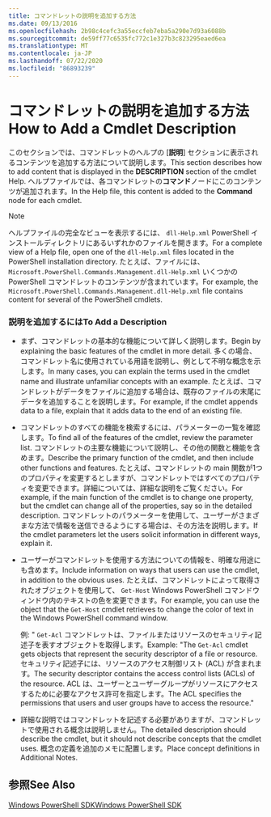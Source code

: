 ```yaml
---
title: コマンドレットの説明を追加する方法
ms.date: 09/13/2016
ms.openlocfilehash: 2b98c4cefc3a55eccfeb7eba5a290e7d93a6088b
ms.sourcegitcommit: de59ff77c6535fc772c1e327b3c823295eaed6ea
ms.translationtype: MT
ms.contentlocale: ja-JP
ms.lasthandoff: 07/22/2020
ms.locfileid: "86893239"
---
```

# <a name="how-to-add-a-cmdlet-description"></a><span data-ttu-id="1074b-102">コマンドレットの説明を追加する方法</span><span class="sxs-lookup"><span data-stu-id="1074b-102">How to Add a Cmdlet Description</span></span>

<span data-ttu-id="1074b-103">このセクションでは、コマンドレットのヘルプの [**説明**] セクションに表示されるコンテンツを追加する方法について説明します。</span><span class="sxs-lookup"><span data-stu-id="1074b-103">This section describes how to add content that is displayed in the **DESCRIPTION** section of the cmdlet Help.</span></span> <span data-ttu-id="1074b-104">ヘルプファイルでは、各コマンドレットの**コマンド**ノードにこのコンテンツが追加されます。</span><span class="sxs-lookup"><span data-stu-id="1074b-104">In the Help file, this content is added to the **Command** node for each cmdlet.</span></span>

> [!NOTE]
> <span data-ttu-id="1074b-105">ヘルプファイルの完全なビューを表示するには、 `dll-Help.xml` PowerShell インストールディレクトリにあるいずれかのファイルを開きます。</span><span class="sxs-lookup"><span data-stu-id="1074b-105">For a complete view of a Help file, open one of the `dll-Help.xml` files located in the PowerShell installation directory.</span></span> <span data-ttu-id="1074b-106">たとえば、ファイルには、 `Microsoft.PowerShell.Commands.Management.dll-Help.xml` いくつかの PowerShell コマンドレットのコンテンツが含まれています。</span><span class="sxs-lookup"><span data-stu-id="1074b-106">For example, the `Microsoft.PowerShell.Commands.Management.dll-Help.xml` file contains content for several of the PowerShell cmdlets.</span></span>

### <a name="to-add-a-description"></a><span data-ttu-id="1074b-107">説明を追加するには</span><span class="sxs-lookup"><span data-stu-id="1074b-107">To Add a Description</span></span>

- <span data-ttu-id="1074b-108">まず、コマンドレットの基本的な機能について詳しく説明します。</span><span class="sxs-lookup"><span data-stu-id="1074b-108">Begin by explaining the basic features of the cmdlet in more detail.</span></span> <span data-ttu-id="1074b-109">多くの場合、コマンドレット名に使用されている用語を説明し、例として不明な概念を示します。</span><span class="sxs-lookup"><span data-stu-id="1074b-109">In many cases, you can explain the terms used in the cmdlet name and illustrate unfamiliar concepts with an example.</span></span> <span data-ttu-id="1074b-110">たとえば、コマンドレットがデータをファイルに追加する場合は、既存のファイルの末尾にデータを追加することを説明します。</span><span class="sxs-lookup"><span data-stu-id="1074b-110">For example, if the cmdlet appends data to a file, explain that it adds data to the end of an existing file.</span></span>

- <span data-ttu-id="1074b-111">コマンドレットのすべての機能を検索するには、パラメーターの一覧を確認します。</span><span class="sxs-lookup"><span data-stu-id="1074b-111">To find all of the features of the cmdlet, review the parameter list.</span></span> <span data-ttu-id="1074b-112">コマンドレットの主要な機能について説明し、その他の関数と機能を含めます。</span><span class="sxs-lookup"><span data-stu-id="1074b-112">Describe the primary function of the cmdlet, and then include other functions and features.</span></span> <span data-ttu-id="1074b-113">たとえば、コマンドレットの main 関数が1つのプロパティを変更するとしますが、コマンドレットではすべてのプロパティを変更できます。詳細については、詳細な説明をご覧ください。</span><span class="sxs-lookup"><span data-stu-id="1074b-113">For example, if the main function of the cmdlet is to change one property, but the cmdlet can change all of the properties, say so in the detailed description.</span></span> <span data-ttu-id="1074b-114">コマンドレットのパラメーターを使用して、ユーザーがさまざまな方法で情報を送信できるようにする場合は、その方法を説明します。</span><span class="sxs-lookup"><span data-stu-id="1074b-114">If the cmdlet parameters let the users solicit information in different ways, explain it.</span></span>

- <span data-ttu-id="1074b-115">ユーザーがコマンドレットを使用する方法についての情報を、明確な用途にも含めます。</span><span class="sxs-lookup"><span data-stu-id="1074b-115">Include information on ways that users can use the cmdlet, in addition to the obvious uses.</span></span> <span data-ttu-id="1074b-116">たとえば、コマンドレットによって取得されたオブジェクトを使用して、 `Get-Host` Windows PowerShell コマンドウィンドウ内のテキストの色を変更できます。</span><span class="sxs-lookup"><span data-stu-id="1074b-116">For example, you can use the object that the `Get-Host` cmdlet retrieves to change the color of text in the Windows PowerShell command window.</span></span>

  <span data-ttu-id="1074b-117">例: " `Get-Acl` コマンドレットは、ファイルまたはリソースのセキュリティ記述子を表すオブジェクトを取得します。</span><span class="sxs-lookup"><span data-stu-id="1074b-117">Example: "The `Get-Acl` cmdlet gets objects that represent the security descriptor of a file or resource.</span></span> <span data-ttu-id="1074b-118">セキュリティ記述子には、リソースのアクセス制御リスト (ACL) が含まれます。</span><span class="sxs-lookup"><span data-stu-id="1074b-118">The security descriptor contains the access control lists (ACLs) of the resource.</span></span> <span data-ttu-id="1074b-119">ACL は、ユーザーとユーザーグループがリソースにアクセスするために必要なアクセス許可を指定します。</span><span class="sxs-lookup"><span data-stu-id="1074b-119">The ACL specifies the permissions that users and user groups have to access the resource."</span></span>

- <span data-ttu-id="1074b-120">詳細な説明ではコマンドレットを記述する必要がありますが、コマンドレットで使用される概念は説明しません。</span><span class="sxs-lookup"><span data-stu-id="1074b-120">The detailed description should describe the cmdlet, but it should not describe concepts that the cmdlet uses.</span></span> <span data-ttu-id="1074b-121">概念の定義を追加のメモに配置します。</span><span class="sxs-lookup"><span data-stu-id="1074b-121">Place concept definitions in Additional Notes.</span></span>

## <a name="see-also"></a><span data-ttu-id="1074b-122">参照</span><span class="sxs-lookup"><span data-stu-id="1074b-122">See Also</span></span>

[<span data-ttu-id="1074b-123">Windows PowerShell SDK</span><span class="sxs-lookup"><span data-stu-id="1074b-123">Windows PowerShell SDK</span></span>](../windows-powershell-reference.md)
